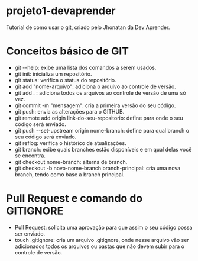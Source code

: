# projeto1-devaprender
Tutorial de como usar o git, criado pelo Jhonatan da Dev Aprender.

# Conceitos básico de GIT
- git --help: exibe uma lista dos comandos a serem usados.
- git init: inicializa um repositório.
- git status: verifica o status do repositório.
- git add "nome-arquivo": adiciona o arquivo ao controle de versão.
- git add . : adiciona todos os arquivos ao controle de versão de uma só vez.
- git commit -m "mensagem": cria a primeira versão do seu código.
- git push: envia as alterações para o GITHUB.
- git remote add origin link-do-seu-repositorio: define para onde o seu código será enviado.
- git push --set-upstream origin nome-branch: define para qual branch o seu código será enviado.
- git reflog: verifica o histórico de atualizações.
- git branch: exibe quais branches estão disponíveis e em qual delas você se encontra.
- git checkout nome-branch: alterna de branch.
- git checkout -b novo-nome-branch branch-principal: cria uma nova branch, tendo como base a branch principal.

# Pull Request e comando do GITIGNORE
- Pull Request: solicita uma aprovação para que assim o seu código possa ser enviado.
- touch .gitignore: cria um arquivo .gitignore, onde nesse arquivo vão ser adicionados todos os arquivos ou pastas que não devem subir para o controle de versão.

